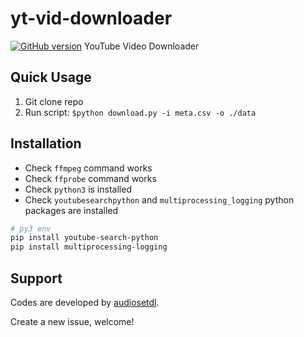 # yt-vid-downloader
[![GitHub version](https://badge.fury.io/gh/conventional-changelog%2Fstandard-version.svg)](https://badge.fury.io/gh/conventional-changelog%2Fstandard-version)     YouTube Video Downloader



## Quick Usage 

1. Git clone repo 
2. Run script: `$python download.py -i meta.csv -o ./data`




## Installation
 - Check `ffmpeg` command works
 - Check `ffprobe` command works
 - Check `python3` is installed
 - Check `youtubesearchpython` and `multiprocessing_logging` python packages are installed

```bash
# py3 env
pip install youtube-search-python
pip install multiprocessing-logging
```



## Support

Codes are developed by [audiosetdl](https://github.com/speedyseal/audiosetdl).

Create a new issue, welcome!

